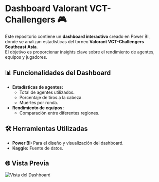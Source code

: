 # Dashboard Valorant VCT-Challengers 🎮

Este repositorio contiene un **dashboard interactivo** creado en Power BI, donde se analizan estadísticas del torneo **Valorant VCT-Challengers Southeast Asia**.  
El objetivo es proporcionar insights clave sobre el rendimiento de agentes, equipos y jugadores.

## 📊 Funcionalidades del Dashboard
- **Estadísticas de agentes:** 
  - Total de agentes utilizados.
  - Porcentaje de tiros a la cabeza.
  - Muertes por ronda.
- **Rendimiento de equipos:**
  - Comparación entre diferentes regiones.

## 🛠️ Herramientas Utilizadas
- **Power BI:** Para el diseño y visualización del dashboard.
- **Kaggle:** Fuente de datos.

## 🌐 Vista Previa
![Vista del Dashboard]([[ruta-de-la-imagen.png](https://raw.githubusercontent.com/Amontanez2/Dashboard-Valorant-VCT/refs/heads/main/dashboard%20valorant.png)](https://github.com/Amontanez2/Dashboard-Valorant-VCT/blob/main/dashboard%20valorant.png?raw=true))


